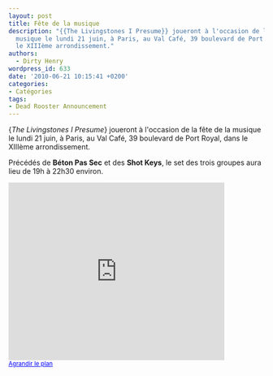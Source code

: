 ```yaml
---
layout: post
title: Fête de la musique
description: "{{The Livingstones I Presume}} joueront à l'occasion de la fête de la
  musique le lundi 21 juin, à Paris, au Val Café, 39 boulevard de Port Royal, dans
  le XIIIème arrondissement."
authors:
  - Dirty Henry
wordpress_id: 633
date: '2010-06-21 10:15:41 +0200'
categories:
- Catégories
tags:
- Dead Rooster Announcement
---
```

{*The Livingstones I Presume*} joueront à l'occasion de la fête de la musique le lundi 21 juin, à Paris, au Val Café, 39 boulevard de Port Royal, dans le XIIIème arrondissement.

Précédés de __Béton Pas Sec__ et des __Shot Keys__, le set des trois groupes aura lieu de 19h à 22h30 environ.

<iframe width="425" height="350" frameborder="0" scrolling="no" marginheight="0" marginwidth="0" src="http://maps.google.fr/maps?oe=utf-8&client=firefox-a&ie=UTF8&q=val+caf%C3%A9+paris&fb=1&gl=fr&hq=val+caf%C3%A9&hnear=Paris&cid=0,0,3328545618209343383&ei=3RofTNe-C6CW4ga3r7iUDg&ved=0CBYQnwIwAA&ll=48.837651,2.345474&spn=0.006295,0.006295&iwloc=A&output=embed"></iframe><br /><small><a href="http://maps.google.fr/maps?oe=utf-8&client=firefox-a&ie=UTF8&q=val+caf%C3%A9+paris&fb=1&gl=fr&hq=val+caf%C3%A9&hnear=Paris&cid=0,0,3328545618209343383&ei=3RofTNe-C6CW4ga3r7iUDg&ved=0CBYQnwIwAA&ll=48.837651,2.345474&spn=0.006295,0.006295&iwloc=A&source=embed" style="color:#0000FF;text-align:left">Agrandir le plan</a></small>
